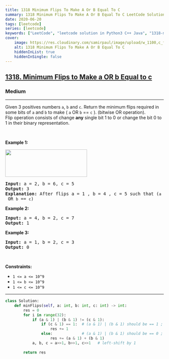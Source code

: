```yaml
---
title: 1318 Minimum Flips To Make A Or B Equal To C
summary: 1318 Minimum Flips To Make A Or B Equal To C LeetCode Solution Explained
date: 2020-06-20
tags: [leetcode]
series: [leetcode]
keywords: ["LeetCode", "leetcode solution in Python3 C++ Java", "1318-minimum-flips-to-make-a-or-b-equal-to-c LeetCode Solution Explained"]
cover:
    image: https://res.cloudinary.com/samirpaul/image/upload/w_1100,c_fit,co_rgb:FFFFFF,l_text:Arial_75_bold:1318 Minimum Flips To Make A Or B Equal To C - Solution Explained/problem-solving.webp
    alt: 1318 Minimum Flips To Make A Or B Equal To C
    hiddenInList: true
    hiddenInSingle: false
---
```



<h2><a href="https://leetcode.com/problems/minimum-flips-to-make-a-or-b-equal-to-c/">1318. Minimum Flips to Make a OR b Equal to c</a></h2><h3>Medium</h3><hr><div><p>Given 3 positives numbers <code>a</code>, <code>b</code> and <code>c</code>. Return the minimum flips required in some bits of <code>a</code> and <code>b</code> to make (&nbsp;<code>a</code> OR <code>b</code> == <code>c</code>&nbsp;). (bitwise OR operation).<br>
Flip operation&nbsp;consists of change&nbsp;<strong>any</strong>&nbsp;single bit 1 to 0 or change the bit 0 to 1&nbsp;in their binary representation.</p>

<p>&nbsp;</p>
<p><strong>Example 1:</strong></p>

<p><img alt="" src="https://assets.leetcode.com/uploads/2020/01/06/sample_3_1676.png" style="width: 260px; height: 87px;"></p>

<pre><strong>Input:</strong> a = 2, b = 6, c = 5
<strong>Output:</strong> 3
<strong>Explanation: </strong>After flips a = 1 , b = 4 , c = 5 such that (<code>a</code> OR <code>b</code> == <code>c</code>)</pre>

<p><strong>Example 2:</strong></p>

<pre><strong>Input:</strong> a = 4, b = 2, c = 7
<strong>Output:</strong> 1
</pre>

<p><strong>Example 3:</strong></p>

<pre><strong>Input:</strong> a = 1, b = 2, c = 3
<strong>Output:</strong> 0
</pre>

<p>&nbsp;</p>
<p><strong>Constraints:</strong></p>

<ul>
	<li><code>1 &lt;= a &lt;= 10^9</code></li>
	<li><code>1 &lt;= b&nbsp;&lt;= 10^9</code></li>
	<li><code>1 &lt;= c&nbsp;&lt;= 10^9</code></li>
</ul></div>

---




```python
class Solution:
    def minFlips(self, a: int, b: int, c: int) -> int:
        res = 0
        for i in range(32):
            if (a & 1) | (b & 1) != (c & 1):
                if (c & 1) == 1:  # (a & 1) | (b & 1) should be == 1 ; so changing any of a, b we can get 1
                    res += 1      
                else:             # (a & 1) | (b & 1) should be == 0 ; is (a & 1) == 1 and (b & 1) == 1 we need to change both to 0 so res += 1; if any of them is 1 then change only 1 i.e. res += 1
                    res += (a & 1) + (b & 1) 
            a, b, c = a>>1, b>>1, c>>1   # left-shift by 1
        
        return res
```
